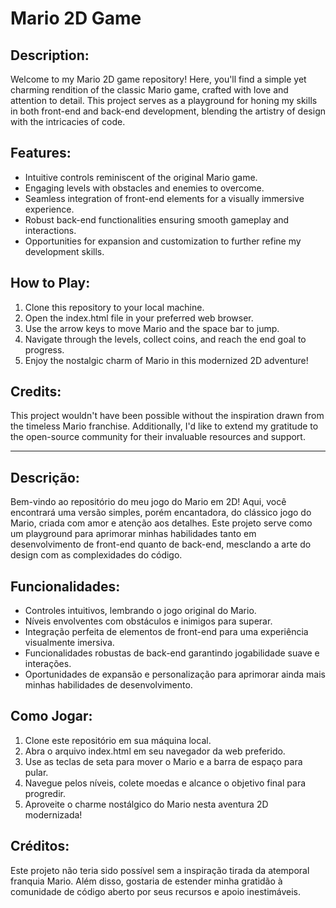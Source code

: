 <h1>Mario 2D Game</h1>

<h2>Description:</h2>
<p>Welcome to my Mario 2D game repository! Here, you'll find a simple yet charming rendition of the classic Mario game, crafted with love and attention to detail. This project serves as a playground for honing my skills in both front-end and back-end development, blending the artistry of design with the intricacies of code.</p>

<h2>Features:</h2>
<ul>
    <li>Intuitive controls reminiscent of the original Mario game.</li>
    <li>Engaging levels with obstacles and enemies to overcome.</li>
    <li>Seamless integration of front-end elements for a visually immersive experience.</li>
    <li>Robust back-end functionalities ensuring smooth gameplay and interactions.</li>
    <li>Opportunities for expansion and customization to further refine my development skills.</li>
</ul>

<h2>How to Play:</h2>
<ol>
    <li>Clone this repository to your local machine.</li>
    <li>Open the index.html file in your preferred web browser.</li>
    <li>Use the arrow keys to move Mario and the space bar to jump.</li>
    <li>Navigate through the levels, collect coins, and reach the end goal to progress.</li>
    <li>Enjoy the nostalgic charm of Mario in this modernized 2D adventure!</li>
</ol>

<h2>Credits:</h2>
<p>This project wouldn't have been possible without the inspiration drawn from the timeless Mario franchise. Additionally, I'd like to extend my gratitude to the open-source community for their invaluable resources and support.</p>

<hr>

<h2>Descrição:</h2>
<p>Bem-vindo ao repositório do meu jogo do Mario em 2D! Aqui, você encontrará uma versão simples, porém encantadora, do clássico jogo do Mario, criada com amor e atenção aos detalhes. Este projeto serve como um playground para aprimorar minhas habilidades tanto em desenvolvimento de front-end quanto de back-end, mesclando a arte do design com as complexidades do código.</p>

<h2>Funcionalidades:</h2>
<ul>
    <li>Controles intuitivos, lembrando o jogo original do Mario.</li>
    <li>Níveis envolventes com obstáculos e inimigos para superar.</li>
    <li>Integração perfeita de elementos de front-end para uma experiência visualmente imersiva.</li>
    <li>Funcionalidades robustas de back-end garantindo jogabilidade suave e interações.</li>
    <li>Oportunidades de expansão e personalização para aprimorar ainda mais minhas habilidades de desenvolvimento.</li>
</ul>

<h2>Como Jogar:</h2>
<ol>
    <li>Clone este repositório em sua máquina local.</li>
    <li>Abra o arquivo index.html em seu navegador da web preferido.</li>
    <li>Use as teclas de seta para mover o Mario e a barra de espaço para pular.</li>
    <li>Navegue pelos níveis, colete moedas e alcance o objetivo final para progredir.</li>
    <li>Aproveite o charme nostálgico do Mario nesta aventura 2D modernizada!</li>
</ol>

<h2>Créditos:</h2>
<p>Este projeto não teria sido possível sem a inspiração tirada da atemporal franquia Mario. Além disso, gostaria de estender minha gratidão à comunidade de código aberto por seus recursos e apoio inestimáveis.</p>
